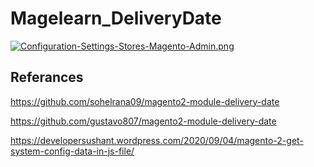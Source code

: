 # Magelearn_DeliveryDate

[![Configuration-Settings-Stores-Magento-Admin.png](https://i.postimg.cc/1tWch7c4/Configuration-Settings-Stores-Magento-Admin.png)](https://postimg.cc/LY1ZjTWM)

## Referances

https://github.com/sohelrana09/magento2-module-delivery-date

https://github.com/gustavo807/magento2-module-delivery-date

https://developersushant.wordpress.com/2020/09/04/magento-2-get-system-config-data-in-js-file/
